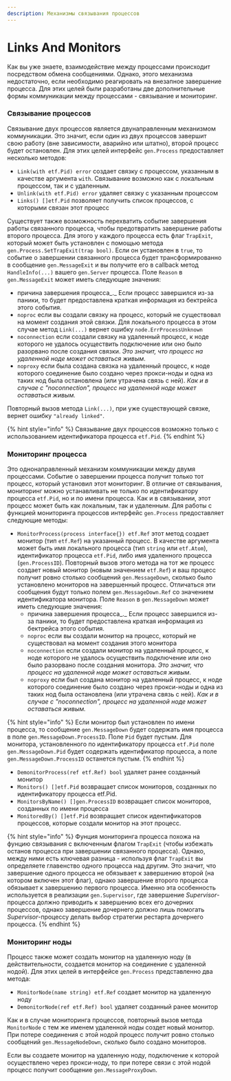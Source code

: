 ```yaml
---
description: Механизмы связывания процессов
---
```


# Links And Monitors

Как вы уже знаете, взаимодействие между процессами происходит посредством обмена сообщениями. Однако, этого механизма недостаточно, если необходимо реагировать на внезапное завершение процесса. Для этих целей были разработаны две дополнительные формы коммуникации между процессами - связывание и мониторинг.&#x20;

### Связывание процессов

Связывание двух процессов является двунаправленным механизмом коммуникации. Это значит, если один из двух процессов завершит свою работу (вне зависимости, аварийно или штатно), второй процесс будет остановлен. Для этих целей интерфейс `gen.Process` предоставляет несколько методов:

* `Link(with etf.Pid) error` создает связку с процессом, указанным в качестве аргумента `with`. Связывание возможно как с локальным процессом, так и с удаленным.
* `Unlink(with etf.Pid) error` удаляет связку с указанным процессом
* `Links() []etf.Pid` позволяет получить список процессов, с которыми связан этот процесс

Существует также возможность перехватить событие завершения работы связанного процесса, чтобы предотвратить завершение работы второго процесса. Для этого у каждого процесса есть флаг `TrapExit`, который может быть установлен с помощью метода `gen.Process.SetTrapExit(trap bool)`.  Если он установлен в `true`, то событие о завершении связанного процесса будет трансформированно в сообщение `gen.MessageExit` и вы получите его в callback метод `HandleInfo(...)` вашего `gen.Server` процесса. Поле `Reason` в `gen.MessageExit` может иметь следующие значения:

* причина завершения процесса_._ Если процесс завершился из-за паники, то будет предоставлена краткая информация из бектрейса этого события.&#x20;
* `noproc` если вы создали связку на процесс, который не существовал на момент создания этой связки. Для локального процесса в этом случае метод `Link(...)` вернет ошибку `node.ErrProcessUnknown`
* `noconnection` если создали связку на удаленный процесс, к ноде которого не удалось осуществить подключение или оно было разорвано после создания связки. _Это значит, что процесс на удаленной ноде может оставаться живым_.
* `noproxy` если была создана связка на удаленный процесс, к ноде которого соединение было создано через прокси-ноды и одна из таких нод была остановлена (или утрачена связь с ней). _Как и в случае с "noconnection", процесс на удаленной ноде может оставаться живым._

Повторный вызов метода `Link(...)`, при уже существующей связке, вернет ошибку `"already linked"`.

{% hint style="info" %}
Связывание двух процессов возможно только с использованием идентификатора процесса `etf.Pid`.&#x20;
{% endhint %}

### Мониторинг процесса

Это однонаправленный механизм коммуникации между двумя процессами. Событие о завершении процесса получит только тот процесс, который установил этот мониторинг. В отличие от связывания, мониторинг можно устанавливать не только по идентификатору процесса `etf.Pid`, но и по имени процесса. Как и в связывании, этот процесс может быть как локальным, так и удаленным. Для работы с функцией мониторинга процессов интерфейс `gen.Process` предоставляет следующие методы:

* `MonitorProcess(process interface{}) etf.Ref` этот метод создает монитор (тип `etf.Ref`) на указанный процесс. В качестве аргумента может быть имя локального процесса (тип `string` или `etf.Atom`), идентификатор процесса `etf.Pid`, либо имя удаленного процесса (`gen.ProcessID`). Повторный вызов этого метода на тот же процесс создает новый монитор (новым значением `etf.Ref`) и ваш процесс получит ровно столько сообщений `gen.MessageDown`, сколько было установлено мониторов на завершенный процесс. Отличаться эти сообщения будут только полем `gen.MessageDown.Ref` со значением идентификатора монитора. Поле `Reason` в `gen.MessageDown` может иметь следующие значения:
  * причина завершения процесса_._ Если процесс завершился из-за паники, то будет предоставлена краткая информация из бектрейса этого события.&#x20;
  * `noproc` если вы создали монитор на процесс, который не существовал на момент создания этого монитора
  * `noconnection` если создали монитор на удаленный процесс, к ноде которого не удалось осуществить подключение или оно было разорвано после создания монитора. _Это значит, что процесс на удаленной ноде может оставаться живым_.
  * `noproxy` если был создана монитор на удаленный процесс, к ноде которого соединение было создано через прокси-ноды и одна из таких нод была остановлена (или утрачена связь с ней). _Как и в случае с "noconnection", процесс на удаленной ноде может оставаться живым._

{% hint style="info" %}
Если монитор был установлен по имени процесса, то сообщение `gen.MessageDown` будет содержать имя процесса в поле `gen.MessageDown.ProcessID`. Поле `Pid` будет пустым. Для монитора, установленного по идентификатору процесса `etf.Pid` поле `gen.MessageDown.Pid` будет содержать идентификатор процесса, а поле `gen.MessageDown.ProcessID` останется пустым.
{% endhint %}

* `DemonitorProcess(ref etf.Ref) bool` удаляет ранее созданный монитор
* `Monitors() []etf.Pid` возвращает список мониторов, созданных по идентификатору процесса etf.Pid.
* `MonitorsByName() []gen.ProcessID` возвращает список мониторов, созданных по имени процесса
* `MonitoredBy() []etf.Pid` возвращает список идентификаторов процессов, которые создали монитор на этот процесс.

{% hint style="info" %}
Фунция мониторинга процесса похожа на фунцию связывания с включенным флагом `TrapExit` (чтобы избежать останов процесса при завершении связанного процесса). Однако, между ними есть ключевая разница - используя флаг `TrapExit` вы определяете главенство одного процесса над другим. Это значит, что завершение одного процесса не обязывает к завершению второй (на котором включен этот флаг), однако завершение второго процесса обязывает к завершению первого процесса. Именно эта особенность используется в реализации `gen.Supervisor`, где завершение _Supervisor_-процесса должно приводить к завершению всех его дочерних процессов, однако завершение дочернего должно лишь помогать _Supervisor_-процессу делать выбор стратегии рестарта дочернего процесса.
{% endhint %}

### Мониторинг ноды

Процесс также может создать монитор на удаленную ноду (в действительности, создается монитор на соединение с удаленной нодой). Для этих целей в интерфейсе `gen.Process` представленно два метода:

* `MonitorNode(name string) etf.Ref` создает монитор на удаленную ноду
* `DemonitorNode(ref etf.Ref) bool` удаляет созданный ранее монитор

Как и в случае мониторинга процессов, повторный вызов метода `MonitorNode` с тем же именем удаленной ноды создет новый монитор. При потере соединения с этой нодой процесс получит ровно столько сообщений `gen.MessageNodeDown`, сколько было создано мониторов.

Если вы создаете монитор на удаленную ноду, подключение к которой осуществлено через прокси-ноду, то при потере связи с этой нодой процесс получит сообщение `gen.MessageProxyDown`.
